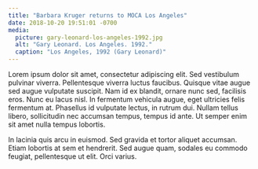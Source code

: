 ```yaml
---
title: "Barbara Kruger returns to MOCA Los Angeles"
date: 2018-10-20 19:51:01 -0700
media:
  picture: gary-leonard-los-angeles-1992.jpg
  alt: "Gary Leonard. Los Angeles. 1992."
  caption: "Los Angeles, 1992 (Gary Leonard)"
---
```


Lorem ipsum dolor sit amet, consectetur adipiscing elit. Sed vestibulum pulvinar viverra. Pellentesque viverra luctus faucibus. Quisque vitae augue sed augue vulputate suscipit. Nam id ex blandit, ornare nunc sed, facilisis eros. Nunc eu lacus nisl. In fermentum vehicula augue, eget ultricies felis fermentum at. Phasellus id vulputate lectus, in rutrum dui. Nullam tellus libero, sollicitudin nec accumsan tempus, tempus id ante. Ut semper enim sit amet nulla tempus lobortis.

In lacinia quis arcu in euismod. Sed gravida et tortor aliquet accumsan. Etiam lobortis at sem et hendrerit. Sed augue quam, sodales eu commodo feugiat, pellentesque ut elit. Orci varius.
